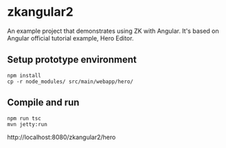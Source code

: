 # zkangular2
An example project that demonstrates using ZK with Angular. It's based on Angular official tutorial example, Hero Editor. 

## Setup prototype environment

    npm install
    cp -r node_modules/ src/main/webapp/hero/

## Compile and run
    npm run tsc
    mvn jetty:run
    
http://localhost:8080/zkangular2/hero
